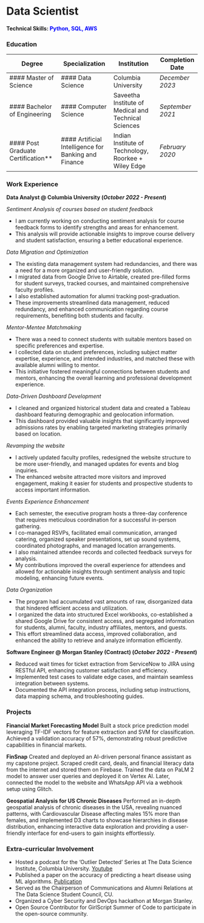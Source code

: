 # Data Scientist

#### Technical Skills: <span style="color: blue;">Python, SQL, AWS</span>

### Education

| **Degree**                                    | **Specialization**                                               | **Institution**                         | **Completion Date**      |
|-----------------------------------------------|------------------------------------------------------------------|----------------------------------------|--------------------------|
| #### Master of Science          | #### Data Science          | Columbia University                                                | _December 2023_          |
| #### Bachelor of Engineering | #### Computer Science          | Saveetha Institute of Medical and Technical Sciences               | _September 2021_         |
| #### Post Graduate Certification**  |#### Artificial Intelligence for Banking and Finance  | Indian Institute of Technology, Roorkee + Wiley Edge                                           | _February 2020_          |


### Work Experience
**Data Analyst @ Columbia University (_October 2022 - Present_)**

*Sentiment Analysis of courses based on student feedback*
- I am currently working on conducting sentiment analysis for course feedback forms to identify strengths and areas for enhancement.
- This analysis will provide actionable insights to improve course delivery and student satisfaction, ensuring a better educational experience.

*Data Migration and Optimization*
- The existing data management system had redundancies, and there was a need for a more organized and user-friendly solution.
- I migrated data from Google Drive to Airtable, created pre-filled forms for student surveys, tracked courses, and maintained comprehensive faculty profiles.
- I also established automation for alumni tracking post-graduation.
- These improvements streamlined data management, reduced redundancy, and enhanced communication regarding course requirements, benefiting both students and faculty.

*Mentor-Mentee Matchmaking*
- There was a need to connect students with suitable mentors based on specific preferences and expertise.
- I collected data on student preferences, including subject matter expertise, experience, and intended industries, and matched these with available alumni willing to mentor.
- This initiative fostered meaningful connections between students and mentors, enhancing the overall learning and professional development experience.

*Data-Driven Dashboard Development*
- I cleaned and organized historical student data and created a Tableau dashboard featuring demographic and geolocation information.
- This dashboard provided valuable insights that significantly improved admissions rates by enabling targeted marketing strategies primarily based on location.

*Revamping the website*
- I actively updated faculty profiles, redesigned the website structure to be more user-friendly, and managed updates for events and blog inquiries.
- The enhanced website attracted more visitors and improved engagement, making it easier for students and prospective students to access important information.

*Events Experience Enhancement*
- Each semester, the executive program hosts a three-day conference that requires meticulous coordination for a successful in-person gathering.
- I co-managed RSVPs, facilitated email communication, arranged catering, organized speaker presentations, set up sound systems, coordinated photographs, and managed location arrangements.
- I also maintained attendee records and collected feedback surveys for analysis.
- My contributions improved the overall experience for attendees and allowed for actionable insights through sentiment analysis and topic modeling, enhancing future events.
  
*Data Organization*
- The program had accumulated vast amounts of raw, disorganized data that hindered efficient access and utilization.
- I organized the data into structured Excel workbooks, co-established a shared Google Drive for consistent access, and segregated information for students, alumni, faculty, industry affiliates, mentors, and guests.
- This effort streamlined data access, improved collaboration, and enhanced the ability to retrieve and analyze information efficiently.


**Software Engineer @ Morgan Stanley (Contract) (_October 2022 - Present_)**
- Reduced wait times for ticket extraction from ServiceNow to JIRA using RESTful API, enhancing customer satisfaction and efficiency.
- Implemented test cases to validate edge cases, and maintain seamless integration between systems.
- Documented the API integration process, including setup instructions, data mapping schema, and troubleshooting guides.

### Projects
**Financial Market Forecasting Model**
Built a stock price prediction model leveraging TF-IDF vectors for feature extraction and SVM for classification. Achieved a validation accuracy of 57%, demonstrating robust predictive capabilities in financial markets.

**FinSnap** 
Created and deployed an AI-driven personal finance assistant as my capstone project. Scraped credit card, deals, and financial literacy data from the internet and stored them on Firebase. Trained the data on PaLM 2 model to answer user queries and deployed it on Vertex AI. Later, connected the model to the website and WhatsApp API via a webhook setup
using Glitch.

**Geospatial Analysis for US Chronic Diseases** 
Performed an in-depth geospatial analysis of chronic diseases in the USA, revealing nuanced patterns, with Cardiovascular Disease affecting males 15% more than females, and implemented D3 charts to showcase hierarchies in disease distribution, enhancing interactive data exploration and providing a user-friendly interface for end-users to gain insights effortlessly.

### Extra-curricular Involvement
- Hosted a podcast for the ‘Outlier Detected’ Series at The Data Science Institute, Columbia University. [Youtube](https://www.youtube.com/watch?v=oCl7aTHeE58)
- Published a paper on the accuracy of predicting a heart disease using ML algorithms. [Publication](https://www.researchgate.net/publication/365074190_Heart_Disease_Prediction_Using_Decision_Tree_in_Comparison_with_k-Nearest_Neighbor_to_Improve_Accuracy)
- Served as the Chairperson of Communications and Alumni Relations at The Data Science Student Council, CU.
- Organized a Cyber Security and DevOps hackathon at Morgan Stanley.
- Open Source Contributor for GirlScript Summer of Code to participate in the open-source community.

